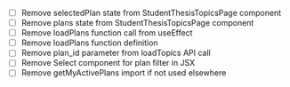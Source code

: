- [ ] Remove selectedPlan state from StudentThesisTopicsPage component
- [ ] Remove plans state from StudentThesisTopicsPage component
- [ ] Remove loadPlans function call from useEffect
- [ ] Remove loadPlans function definition
- [ ] Remove plan_id parameter from loadTopics API call
- [ ] Remove Select component for plan filter in JSX
- [ ] Remove getMyActivePlans import if not used elsewhere
